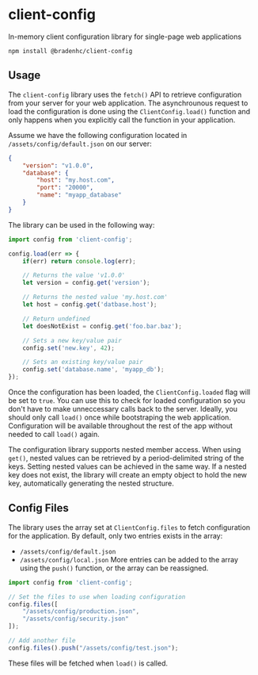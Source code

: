 # client-config
In-memory client configuration library for single-page web applications

```
npm install @bradenhc/client-config
```

## Usage

The `client-config` library uses the `fetch()` API to retrieve configuration from your server for your web application. The asynchrounous request to load the configuration is done using the `ClientConfig.load()` function and only happens when you explicitly call the function in your application.

Assume we have the following configuration located in `/assets/config/default.json` on our server:

```json
{
    "version": "v1.0.0",
    "database": {
        "host": "my.host.com",
        "port": "20000",
        "name": "myapp_database"
    }
}
```

The library can be used in the following way:

```js
import config from 'client-config';

config.load(err => {
    if(err) return console.log(err);

    // Returns the value 'v1.0.0'
    let version = config.get('version');

    // Returns the nested value 'my.host.com'
    let host = config.get('datbase.host');

    // Return undefined
    let doesNotExist = config.get('foo.bar.baz');

    // Sets a new key/value pair
    config.set('new.key', 42);

    // Sets an existing key/value pair
    config.set('database.name', 'myapp_db');
});
```

Once the configuration has been loaded, the `ClientConfig.loaded` flag will be set to `true`. You can use this to check for loaded configuration so you don't have to make unneccessary calls back to the server. Ideally, you should only call `load()` once while bootstraping the web application. Configuration will be available throughout the rest of the app without needed to call `load()` again.

The configuration library supports nested member access. When using `get()`, nested values can be retrieved by a period-delimited string of the keys. Setting nested values can be achieved in the same way. If a nested key does not exist, the library will create an empty object to hold the new key, automatically generating the nested structure.

## Config Files

The library uses the array set at `ClientConfig.files` to fetch configuration for the application. By default, only two entries exists in the array:
- `/assets/config/default.json`
- `/assets/config/local.json` 
More entries can be added to the array using the `push()` function, or the array can be reassigned.

```js
import config from 'client-config';

// Set the files to use when loading configuration
config.files([
    "/assets/config/production.json",
    "/assets/config/security.json"
]);

// Add another file
config.files().push("/assets/config/test.json");
```

These files will be fetched when `load()` is called.